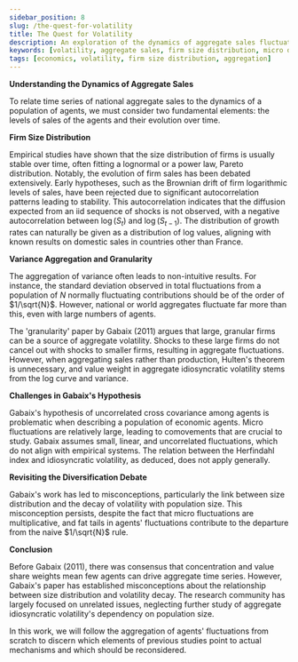 ```yaml
---
sidebar_position: 8
slug: /the-quest-for-volatility
title: The Quest for Volatility
description: An exploration of the dynamics of aggregate sales fluctuations, challenging misconceptions in the aggregation of micro-level fluctuations to macro-level volatility.
keywords: [volatility, aggregate sales, firm size distribution, micro dynamics, Gabaix, diversification]
tags: [economics, volatility, firm size distribution, aggregation]
---
```


**Understanding the Dynamics of Aggregate Sales**

To relate time series of national aggregate sales to the dynamics of a population of agents, we must consider two fundamental elements: the levels of sales of the agents and their evolution over time.

**Firm Size Distribution**

Empirical studies have shown that the size distribution of firms is usually stable over time, often fitting a lognormal or a power law, Pareto distribution. Notably, the evolution of firm sales has been debated extensively. Early hypotheses, such as the Brownian drift of firm logarithmic levels of sales, have been rejected due to significant autocorrelation patterns leading to stability. This autocorrelation indicates that the diffusion expected from an iid sequence of shocks is not observed, with a negative autocorrelation between $\log(S_t)$ and $\log(S_{t - 1})$. The distribution of growth rates can naturally be given as a distribution of log values, aligning with known results on domestic sales in countries other than France.

**Variance Aggregation and Granularity**

The aggregation of variance often leads to non-intuitive results. For instance, the standard deviation observed in total fluctuations from a population of $N$ normally fluctuating contributions should be of the order of $1/\sqrt{N}$. However, national or world aggregates fluctuate far more than this, even with large numbers of agents.

The 'granularity' paper by Gabaix (2011) argues that large, granular firms can be a source of aggregate volatility. Shocks to these large firms do not cancel out with shocks to smaller firms, resulting in aggregate fluctuations. However, when aggregating sales rather than production, Hulten's theorem is unnecessary, and value weight in aggregate idiosyncratic volatility stems from the log curve and variance.

**Challenges in Gabaix's Hypothesis**

Gabaix's hypothesis of uncorrelated cross covariance among agents is problematic when describing a population of economic agents. Micro fluctuations are relatively large, leading to comovements that are crucial to study. Gabaix assumes small, linear, and uncorrelated fluctuations, which do not align with empirical systems. The relation between the Herfindahl index and idiosyncratic volatility, as deduced, does not apply generally.

**Revisiting the Diversification Debate**

Gabaix's work has led to misconceptions, particularly the link between size distribution and the decay of volatility with population size. This misconception persists, despite the fact that micro fluctuations are multiplicative, and fat tails in agents' fluctuations contribute to the departure from the naive $1/\sqrt{N}$ rule.

**Conclusion**

Before Gabaix (2011), there was consensus that concentration and value share weights mean few agents can drive aggregate time series. However, Gabaix's paper has established misconceptions about the relationship between size distribution and volatility decay. The research community has largely focused on unrelated issues, neglecting further study of aggregate idiosyncratic volatility's dependency on population size.

In this work, we will follow the aggregation of agents' fluctuations from scratch to discern which elements of previous studies point to actual mechanisms and which should be reconsidered.